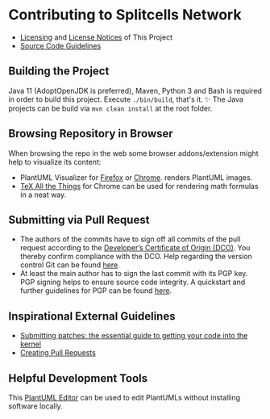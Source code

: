 # Contributing to Splitcells Network
* [Licensing](./LICENSE.md) and [License Notices](./NOTICE.md) of This Project
* [Source Code Guidelines](https://splitcells.net/net/splitcells/network/guidelines/index.html)
## Building the Project
Java 11 (AdoptOpenJDK is preferred), Maven, Python 3 and Bash is required in
order to build this project.
Execute `./bin/build`, that's it. ✨
The Java projects can be build via `mvn clean install` at the root folder.
## Browsing Repository in Browser
When browsing the repo in the web some browser addons/extension might help
to visualize its content:
* PlantUML Visualizer for [Firefox](https://addons.mozilla.org/en-US/firefox/addon/plantuml-visualizer/)
  or [Chrome](https://chrome.google.com/webstore/detail/plantuml-visualizer/ffaloebcmkogfdkemcekamlmfkkmgkcf).
  renders PlantUML images.
* [TeX All the Things](https://chrome.google.com/webstore/detail/tex-all-the-things/cbimabofgmfdkicghcadidpemeenbffn/)
  for Chrome can be used for rendering math formulas in a neat way.
## Submitting via Pull Request
* The authors of the commits have to sign off all commits of the pull request
  according to the [Developer’s Certificate of Origin (DCO)](src/main/txt/net/splitcells/network/legal/Developer_Certificate_of_Origin.v1.1.txt).
  You thereby confirm compliance with the DCO.
  Help regarding the version control Git can be found
  [here](src/main/md/net/splitcells/network/guidelines/gist/git.md).
* At least the main author has to sign the last commit with its PGP key.
  PGP signing helps to ensure source code integrity.
  A quickstart and further guidelines for PGP can be found
  [here](src/main/md/net/splitcells/network/guidelines/gist/pgp.md).
## Inspirational External Guidelines
* [Submitting patches: the essential guide to getting your code into the kernel](https://www.kernel.org/doc/html/latest/process/submitting-patches.html)
* [Creating Pull Requests](https://www.kernel.org/doc/html/latest/maintainer/pull-requests.html)
## Helpful Development Tools
This [PlantUML Editor](https://plantuml-editor.kkeisuke.com/) can be used to
edit PlantUMLs without installing software locally.